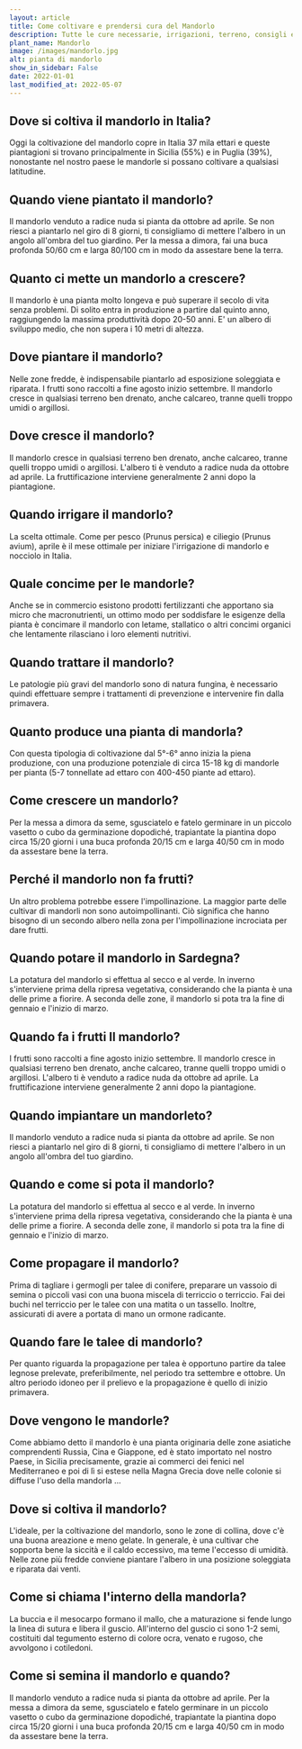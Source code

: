 ```yaml
---
layout: article
title: Come coltivare e prendersi cura del Mandorlo
description: Tutte le cure necessarie, irrigazioni, terreno, consigli e molto altro sulla coltivazione del Mandorlo
plant_name: Mandorlo
image: /images/mandorlo.jpg
alt: pianta di mandorlo
show_in_sidebar: False
date: 2022-01-01
last_modified_at: 2022-05-07
---
```


## Dove si coltiva il mandorlo in Italia?

Oggi la coltivazione del mandorlo copre in Italia 37 mila ettari e queste piantagioni si trovano principalmente in Sicilia (55%) e in Puglia (39%), nonostante nel nostro paese le mandorle si possano coltivare a qualsiasi latitudine.

## Quando viene piantato il mandorlo?

Il mandorlo venduto a radice nuda si pianta da ottobre ad aprile. Se non riesci a piantarlo nel giro di 8 giorni, ti consigliamo di mettere l'albero in un angolo all'ombra del tuo giardino. Per la messa a dimora, fai una buca profonda 50/60 cm e larga 80/100 cm in modo da assestare bene la terra.

## Quanto ci mette un mandorlo a crescere?

Il mandorlo è una pianta molto longeva e può superare il secolo di vita senza problemi. Di solito entra in produzione a partire dal quinto anno, raggiungendo la massima produttività dopo 20-50 anni. E' un albero di sviluppo medio, che non supera i 10 metri di altezza.

## Dove piantare il mandorlo?

Nelle zone fredde, è indispensabile piantarlo ad esposizione soleggiata e riparata. I frutti sono raccolti a fine agosto inizio settembre. Il mandorlo cresce in qualsiasi terreno ben drenato, anche calcareo, tranne quelli troppo umidi o argillosi.

## Dove cresce il mandorlo?

Il mandorlo cresce in qualsiasi terreno ben drenato, anche calcareo, tranne quelli troppo umidi o argillosi. L'albero ti è venduto a radice nuda da ottobre ad aprile. La fruttificazione interviene generalmente 2 anni dopo la piantagione.

## Quando irrigare il mandorlo?

La scelta ottimale. Come per pesco (Prunus persica) e ciliegio (Prunus avium), aprile è il mese ottimale per iniziare l'irrigazione di mandorlo e nocciolo in Italia.

## Quale concime per le mandorle?

Anche se in commercio esistono prodotti fertilizzanti che apportano sia micro che macronutrienti, un ottimo modo per soddisfare le esigenze della pianta è concimare il mandorlo con letame, stallatico o altri concimi organici che lentamente rilasciano i loro elementi nutritivi.

## Quando trattare il mandorlo?

 Le patologie più gravi del mandorlo sono di natura fungina, è necessario quindi effettuare sempre i trattamenti di prevenzione e intervenire fin dalla primavera.

## Quanto produce una pianta di mandorla?

Con questa tipologia di coltivazione dal 5°-6° anno inizia la piena produzione, con una produzione potenziale di circa 15-18 kg di mandorle per pianta (5-7 tonnellate ad ettaro con 400-450 piante ad ettaro).

## Come crescere un mandorlo?

 Per la messa a dimora da seme, sgusciatelo e fatelo germinare in un piccolo vasetto o cubo da germinazione dopodiché, trapiantate la piantina dopo circa 15/20 giorni i una buca profonda 20/15 cm e larga 40/50 cm in modo da assestare bene la terra.

## Perché il mandorlo non fa frutti?

Un altro problema potrebbe essere l'impollinazione. La maggior parte delle cultivar di mandorli non sono autoimpollinanti. Ciò significa che hanno bisogno di un secondo albero nella zona per l'impollinazione incrociata per dare frutti.

## Quando potare il mandorlo in Sardegna?

 La potatura del mandorlo si effettua al secco e al verde. In inverno s'interviene prima della ripresa vegetativa, considerando che la pianta è una delle prime a fiorire. A seconda delle zone, il mandorlo si pota tra la fine di gennaio e l'inizio di marzo.

## Quando fa i frutti Il mandorlo?

 I frutti sono raccolti a fine agosto inizio settembre. Il mandorlo cresce in qualsiasi terreno ben drenato, anche calcareo, tranne quelli troppo umidi o argillosi. L'albero ti è venduto a radice nuda da ottobre ad aprile. La fruttificazione interviene generalmente 2 anni dopo la piantagione.

## Quando impiantare un mandorleto?

Il mandorlo venduto a radice nuda si pianta da ottobre ad aprile. Se non riesci a piantarlo nel giro di 8 giorni, ti consigliamo di mettere l'albero in un angolo all'ombra del tuo giardino.

## Quando e come si pota il mandorlo?

La potatura del mandorlo si effettua al secco e al verde. In inverno s'interviene prima della ripresa vegetativa, considerando che la pianta è una delle prime a fiorire. A seconda delle zone, il mandorlo si pota tra la fine di gennaio e l'inizio di marzo.

## Come propagare il mandorlo?

 Prima di tagliare i germogli per talee di conifere, preparare un vassoio di semina o piccoli vasi con una buona miscela di terriccio o terriccio. Fai dei buchi nel terriccio per le talee con una matita o un tassello. Inoltre, assicurati di avere a portata di mano un ormone radicante.

## Quando fare le talee di mandorlo?

Per quanto riguarda la propagazione per talea è opportuno partire da talee legnose prelevate, preferibilmente, nel periodo tra settembre e ottobre. Un altro periodo idoneo per il prelievo e la propagazione è quello di inizio primavera.

## Dove vengono le mandorle?

Come abbiamo detto il mandorlo è una pianta originaria delle zone asiatiche comprendenti Russia, Cina e Giappone, ed è stato importato nel nostro Paese, in Sicilia precisamente, grazie ai commerci dei fenici nel Mediterraneo e poi di lì si estese nella Magna Grecia dove nelle colonie si diffuse l'uso della mandorla ...

## Dove si coltiva il mandorlo?

L'ideale, per la coltivazione del mandorlo, sono le zone di collina, dove c'è una buona areazione e meno gelate. In generale, è una cultivar che sopporta bene la siccità e il caldo eccessivo, ma teme l'eccesso di umidità. Nelle zone più fredde conviene piantare l'albero in una posizione soleggiata e riparata dai venti.

## Come si chiama l'interno della mandorla?

La buccia e il mesocarpo formano il mallo, che a maturazione si fende lungo la linea di sutura e libera il guscio. All'interno del guscio ci sono 1-2 semi, costituiti dal tegumento esterno di colore ocra, venato e rugoso, che avvolgono i cotiledoni.

## Come si semina il mandorlo e quando?

Il mandorlo venduto a radice nuda si pianta da ottobre ad aprile. Per la messa a dimora da seme, sgusciatelo e fatelo germinare in un piccolo vasetto o cubo da germinazione dopodiché, trapiantate la piantina dopo circa 15/20 giorni i una buca profonda 20/15 cm e larga 40/50 cm in modo da assestare bene la terra.

